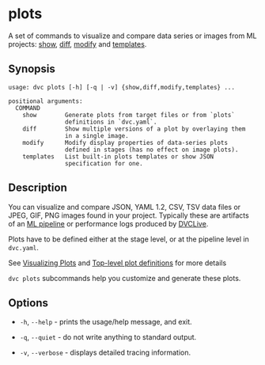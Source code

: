 # plots

A set of commands to visualize and compare data series or images from ML
projects: [show](/doc/command-reference/plots/show),
[diff](/doc/command-reference/plots/diff),
[modify](/doc/command-reference/plots/modify) and
[templates](/doc/command-reference/plots/templates).

## Synopsis

```usage
usage: dvc plots [-h] [-q | -v] {show,diff,modify,templates} ...

positional arguments:
  COMMAND
    show        Generate plots from target files or from `plots`
                definitions in `dvc.yaml`.
    diff        Show multiple versions of a plot by overlaying them
                in a single image.
    modify      Modify display properties of data-series plots
                defined in stages (has no effect on image plots).
    templates   List built-in plots templates or show JSON
                specification for one.
```

## Description

You can visualize and compare JSON, YAML 1.2, CSV, TSV data files or JPEG, GIF,
PNG images found in your project. Typically these are artifacts of an [ML
pipeline] or performance logs produced by [DVCLive].

Plots have to be defined either at the stage level, or at the pipeline level in
`dvc.yaml`.

[ml pipeline]: /doc/start/data-management/data-pipelines
[dvclive]: /doc/dvclive/dvclive-with-dvc

<admon icon="book">

See [Visualizing Plots] and [Top-level plot definitions] for more details

[visualizing plots]: /doc/user-guide/experiment-management/visualizing-plots
[top-level plot definitions]:
  /doc/user-guide/project-structure/dvcyaml-files#top-level-plot-definitions

</admon>

`dvc plots` subcommands help you customize and generate these plots.

## Options

- `-h`, `--help` - prints the usage/help message, and exit.

- `-q`, `--quiet` - do not write anything to standard output.

- `-v`, `--verbose` - displays detailed tracing information.

